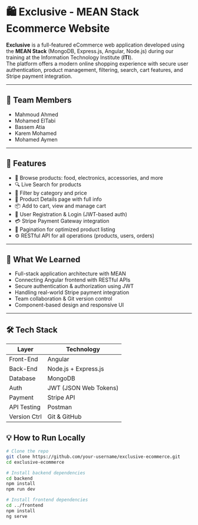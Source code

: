 # 🛍️ Exclusive - MEAN Stack Ecommerce Website

**Exclusive** is a full-featured eCommerce web application developed using the **MEAN Stack** (MongoDB, Express.js, Angular, Node.js) during our training at the Information Technology Institute (**ITI**).  
The platform offers a modern online shopping experience with secure user authentication, product management, filtering, search, cart features, and Stripe payment integration.

---

## 👥 Team Members

- Mahmoud Ahmed  
- Mohamed ElTabi  
- Bassem Atia  
- Karem Mohamed  
- Mohamed Aymen

---

## 🚀 Features

- 🛒 Browse products: food, electronics, accessories, and more  
- 🔍 Live Search for products  
- 🧹 Filter by category and price  
- 📄 Product Details page with full info  
- 📦 Add to cart, view and manage cart  
- 🔐 User Registration & Login (JWT-based auth)  
- 💳 Stripe Payment Gateway integration  
- 📄 Pagination for optimized product listing  
- ⚙️ RESTful API for all operations (products, users, orders)

---

## 🧠 What We Learned

- Full-stack application architecture with MEAN  
- Connecting Angular frontend with RESTful APIs  
- Secure authentication & authorization using JWT  
- Handling real-world Stripe payment integration  
- Team collaboration & Git version control  
- Component-based design and responsive UI

---

## 🛠️ Tech Stack

| Layer        | Technology           |
|--------------|----------------------|
| Front-End    | Angular              |
| Back-End     | Node.js + Express.js |
| Database     | MongoDB              |
| Auth         | JWT (JSON Web Tokens)|
| Payment      | Stripe API           |
| API Testing  | Postman              |
| Version Ctrl | Git & GitHub         |



## 💡 How to Run Locally

```bash
# Clone the repo
git clone https://github.com/your-username/exclusive-ecommerce.git
cd exclusive-ecommerce

# Install backend dependencies
cd backend
npm install
npm run dev

# Install frontend dependencies
cd ../frontend
npm install
ng serve
